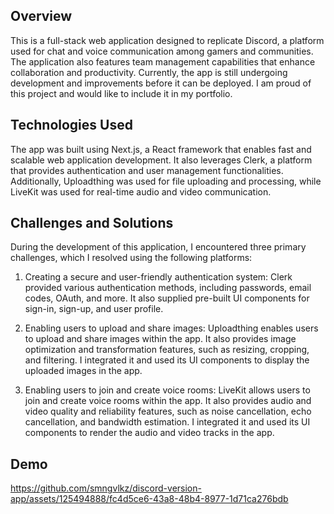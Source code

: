 ## Overview
This is a full-stack web application designed to replicate Discord, a platform used for chat and voice communication among gamers and communities. The application also features team management capabilities that enhance collaboration and productivity. Currently, the app is still undergoing development and improvements before it can be deployed. I am proud of this project and would like to include it in my portfolio.

## Technologies Used
The app was built using Next.js, a React framework that enables fast and scalable web application development. It also leverages Clerk, a platform that provides authentication and user management functionalities. Additionally, Uploadthing was used for file uploading and processing, while LiveKit was used for real-time audio and video communication.

## Challenges and Solutions
During the development of this application, I encountered three primary challenges, which I resolved using the following platforms:

1. Creating a secure and user-friendly authentication system: Clerk provided various authentication methods, including passwords, email codes, OAuth, and more. It also supplied pre-built UI components for sign-in, sign-up, and user profile.

2. Enabling users to upload and share images: Uploadthing enables users to upload and share images within the app. It also provides image optimization and transformation features, such as resizing, cropping, and filtering. I integrated it and used its UI components to display the uploaded images in the app.

3. Enabling users to join and create voice rooms: LiveKit allows users to join and create voice rooms within the app. It also provides audio and video quality and reliability features, such as noise cancellation, echo cancellation, and bandwidth estimation. I integrated it and used its UI components to render the audio and video tracks in the app.

## Demo



https://github.com/smngvlkz/discord-version-app/assets/125494888/fc4d5ce6-43a8-48b4-8977-1d71ca276bdb

